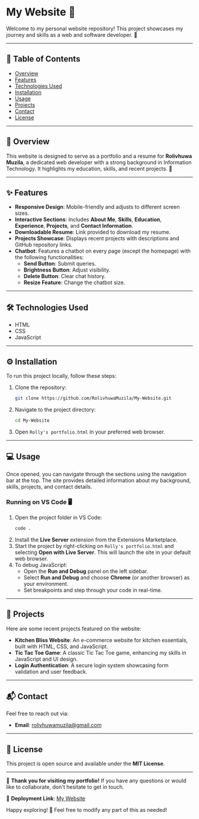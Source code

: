 # My Website 🎉

Welcome to my personal website repository! This project showcases my journey and skills as a web and software developer. 🌟

---

## 📜 Table of Contents

- [Overview](#overview)  
- [Features](#features)  
- [Technologies Used](#technologies-used)  
- [Installation](#installation)  
- [Usage](#usage)  
- [Projects](#projects)  
- [Contact](#contact)  
- [License](#license)  

---

## 📖 Overview

This website is designed to serve as a portfolio and a resume for **Rolivhuwa Muzila**, a dedicated web developer with a strong background in Information Technology. It highlights my education, skills, and recent projects. 🚀

---

## ✨ Features

- **Responsive Design**: Mobile-friendly and adjusts to different screen sizes.  
- **Interactive Sections**: Includes **About Me**, **Skills**, **Education**, **Experience**, **Projects**, and **Contact Information**.  
- **Downloadable Resume**: Link provided to download my resume.  
- **Projects Showcase**: Displays recent projects with descriptions and GitHub repository links.  
- **Chatbot**: Features a chatbot on every page (except the homepage) with the following functionalities:  
  - **Send Button**: Submit queries.  
  - **Brightness Button**: Adjust visibility.  
  - **Delete Button**: Clear chat history.  
  - **Resize Feature**: Change the chatbot size.

---

## 🛠️ Technologies Used

- HTML  
- CSS  
- JavaScript  

---

## ⚙️ Installation

To run this project locally, follow these steps:

1. Clone the repository:  
   ```bash
   git clone https://github.com/RolivhuwaMuzila/My-Website.git
   ```
2. Navigate to the project directory:  
   ```bash
   cd My-Website
   ```
3. Open `Rolly's portfolio.html` in your preferred web browser.

---

## 💻 Usage

Once opened, you can navigate through the sections using the navigation bar at the top. The site provides detailed information about my background, skills, projects, and contact details.

### Running on VS Code 🖥️

1. Open the project folder in VS Code:  
   ```bash
   code .
   ```
2. Install the **Live Server** extension from the Extensions Marketplace.  
3. Start the project by right-clicking on `Rolly's portfolio.html` and selecting **Open with Live Server**. This will launch the site in your default web browser.  
4. To debug JavaScript:  
   - Open the **Run and Debug** panel on the left sidebar.  
   - Select **Run and Debug** and choose **Chrome** (or another browser) as your environment.  
   - Set breakpoints and step through your code in real-time.  

---

## 🚀 Projects

Here are some recent projects featured on the website:

- **Kitchen Bliss Website**: An e-commerce website for kitchen essentials, built with HTML, CSS, and JavaScript.  
- **Tic Tac Toe Game**: A classic Tic Tac Toe game, enhancing my skills in JavaScript and UI design.  
- **Login Authentication**: A secure login system showcasing form validation and user feedback.

---

## 📬 Contact

Feel free to reach out via:    
- **Email**: [rolivhuwamuzila@gmail.com](mailto:rolivhuwamuzila@gmail.com)  

---

## 📄 License

This project is open source and available under the **MIT License**.  

---

🎉 **Thank you for visiting my portfolio!** If you have any questions or would like to collaborate, don't hesitate to get in touch.  

🔗 **Deployment Link**: [My Website](https://rollymuzila.github.io/My-Website)  

Happy exploring! 🌟
Feel free to modify any part of this as needed!
